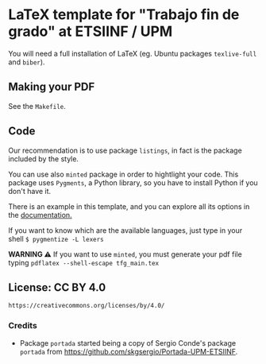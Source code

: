 # LaTeX template for "Trabajo fin de grado" at ETSIINF / UPM

You will need a full installation of LaTeX (eg. Ubuntu packages `texlive-full` and `biber`).

## Making your PDF

See the `Makefile`.

## Code

Our recommendation is to use package `listings`, in fact is the package included by the style.

You can use also `minted` package in order to hightlight your code. This package uses
`Pygments`, a Python library, so you have to install Python if you don't have it.

There is an example in this template, and you can explore all its options in the
[documentation.](http://osl.ugr.es/CTAN/macros/latex/contrib/minted/minted.pdf)

If you want to know which are the available languages, just type in your shell ```$ pygmentize -L lexers```

**WARNING :warning:** If you want to use `minted`, you must generate your pdf file
typing `pdflatex --shell-escape tfg_main.tex`

## License: CC BY 4.0

    https://creativecommons.org/licenses/by/4.0/

### Credits

- Package `portada` started being a copy of Sergio Conde's package `portada` from https://github.com/skgsergio/Portada-UPM-ETSIINF.

